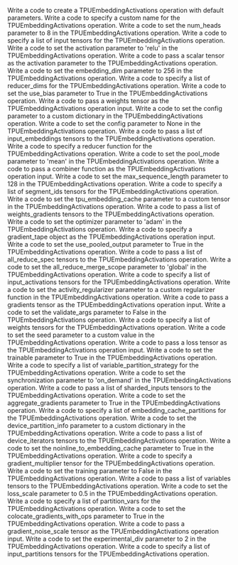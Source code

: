 Write a code to create a TPUEmbeddingActivations operation with default parameters.
Write a code to specify a custom name for the TPUEmbeddingActivations operation.
Write a code to set the num_heads parameter to 8 in the TPUEmbeddingActivations operation.
Write a code to specify a list of input tensors for the TPUEmbeddingActivations operation.
Write a code to set the activation parameter to 'relu' in the TPUEmbeddingActivations operation.
Write a code to pass a scalar tensor as the activation parameter to the TPUEmbeddingActivations operation.
Write a code to set the embedding_dim parameter to 256 in the TPUEmbeddingActivations operation.
Write a code to specify a list of reducer_dims for the TPUEmbeddingActivations operation.
Write a code to set the use_bias parameter to True in the TPUEmbeddingActivations operation.
Write a code to pass a weights tensor as the TPUEmbeddingActivations operation input.
Write a code to set the config parameter to a custom dictionary in the TPUEmbeddingActivations operation.
Write a code to set the config parameter to None in the TPUEmbeddingActivations operation.
Write a code to pass a list of input_embeddings tensors to the TPUEmbeddingActivations operation.
Write a code to specify a reducer function for the TPUEmbeddingActivations operation.
Write a code to set the pool_mode parameter to 'mean' in the TPUEmbeddingActivations operation.
Write a code to pass a combiner function as the TPUEmbeddingActivations operation input.
Write a code to set the max_sequence_length parameter to 128 in the TPUEmbeddingActivations operation.
Write a code to specify a list of segment_ids tensors for the TPUEmbeddingActivations operation.
Write a code to set the tpu_embedding_cache parameter to a custom tensor in the TPUEmbeddingActivations operation.
Write a code to pass a list of weights_gradients tensors to the TPUEmbeddingActivations operation.
Write a code to set the optimizer parameter to 'adam' in the TPUEmbeddingActivations operation.
Write a code to specify a gradient_tape object as the TPUEmbeddingActivations operation input.
Write a code to set the use_pooled_output parameter to True in the TPUEmbeddingActivations operation.
Write a code to pass a list of all_reduce_spec tensors to the TPUEmbeddingActivations operation.
Write a code to set the all_reduce_merge_scope parameter to 'global' in the TPUEmbeddingActivations operation.
Write a code to specify a list of input_activations tensors for the TPUEmbeddingActivations operation.
Write a code to set the activity_regularizer parameter to a custom regularizer function in the TPUEmbeddingActivations operation.
Write a code to pass a gradients tensor as the TPUEmbeddingActivations operation input.
Write a code to set the validate_args parameter to False in the TPUEmbeddingActivations operation.
Write a code to specify a list of weights tensors for the TPUEmbeddingActivations operation.
Write a code to set the seed parameter to a custom value in the TPUEmbeddingActivations operation.
Write a code to pass a loss tensor as the TPUEmbeddingActivations operation input.
Write a code to set the trainable parameter to True in the TPUEmbeddingActivations operation.
Write a code to specify a list of variable_partition_strategy for the TPUEmbeddingActivations operation.
Write a code to set the synchronization parameter to 'on_demand' in the TPUEmbeddingActivations operation.
Write a code to pass a list of sharded_inputs tensors to the TPUEmbeddingActivations operation.
Write a code to set the aggregate_gradients parameter to True in the TPUEmbeddingActivations operation.
Write a code to specify a list of embedding_cache_partitions for the TPUEmbeddingActivations operation.
Write a code to set the device_partition_info parameter to a custom dictionary in the TPUEmbeddingActivations operation.
Write a code to pass a list of device_iterators tensors to the TPUEmbeddingActivations operation.
Write a code to set the noinline_to_embedding_cache parameter to True in the TPUEmbeddingActivations operation.
Write a code to specify a gradient_multiplier tensor for the TPUEmbeddingActivations operation.
Write a code to set the training parameter to False in the TPUEmbeddingActivations operation.
Write a code to pass a list of variables tensors to the TPUEmbeddingActivations operation.
Write a code to set the loss_scale parameter to 0.5 in the TPUEmbeddingActivations operation.
Write a code to specify a list of partition_vars for the TPUEmbeddingActivations operation.
Write a code to set the colocate_gradients_with_ops parameter to True in the TPUEmbeddingActivations operation.
Write a code to pass a gradient_noise_scale tensor as the TPUEmbeddingActivations operation input.
Write a code to set the experimental_div parameter to 2 in the TPUEmbeddingActivations operation.
Write a code to specify a list of input_partitions tensors for the TPUEmbeddingActivations operation.